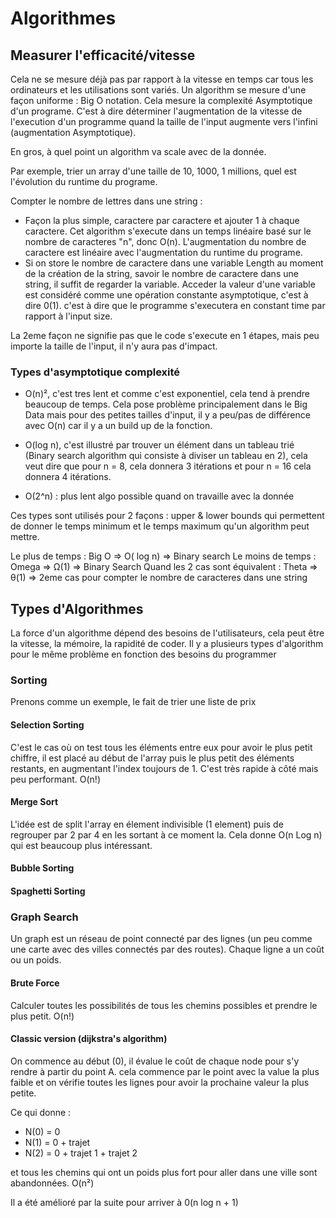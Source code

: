 # Algorithmes

## Measurer l'efficacité/vitesse

Cela ne se mesure déjà pas par rapport à la vitesse en temps car tous les ordinateurs et les utilisations sont variés. Un algorithm se mesure d'une façon uniforme : Big O notation. Cela mesure la complexité Asymptotique d'un programe. C'est à dire déterminer l'augmentation de la vitesse de l'execution d'un programme quand la taille de l'input augmente vers l'infini (augmentation Asymptotique).

En gros, à quel point un algorithm va scale avec de la donnée.

Par exemple, trier un array d'une taille de 10, 1000, 1 millions, quel est l'évolution du runtime du programe.

Compter le nombre de lettres dans une string :

- Façon la plus simple, caractere par caractere et ajouter 1 à chaque caractere. Cet algorithm s'execute dans un temps linéaire basé sur le nombre de caracteres "n", donc O(n). L'augmentation du nombre de caractere est linéaire avec l'augmentation du runtime du programe.
- Si on store le nombre de caractere dans une variable Length au moment de la création de la string, savoir le nombre de caractere dans une string, il suffit de regarder la variable. Acceder la valeur d'une variable est considéré comme une opération constante asymptotique, c'est à dire 0(1). c'est à dire que le programme s'executera en constant time par rapport à l'input size.

La 2eme façon ne signifie pas que le code s'execute en 1 étapes, mais peu importe la taille de l'input, il n'y aura pas d'impact.

### Types d'asymptotique complexité
- O(n)², c'est tres lent et comme c'est exponentiel, cela tend à prendre beaucoup de temps. Cela pose problème principalement dans le Big Data mais pour des petites tailles d'input, il y a peu/pas de différence avec O(n) car il y a un build up de la fonction.

- O(log n), c'est illustré par trouver un élément dans un tableau trié (Binary search algorithm qui consiste à diviser un tableau en 2), cela veut dire que pour n = 8, cela donnera 3 itérations et pour n = 16 cela donnera 4 itérations.

- O(2^n) : plus lent algo possible quand on travaille avec la donnée

Ces types sont utilisés pour 2 façons : upper & lower bounds qui permettent de donner le temps minimum et le temps maximum qu'un algorithm peut mettre.

Le plus de temps : Big O => O( log n) => Binary search
Le moins de temps : Omega => Ω(1) => Binary Search
Quand les 2 cas sont équivalent : Theta => θ(1) => 2eme cas pour compter le nombre de caracteres dans une string

## Types d'Algorithmes
La force d'un algorithme dépend des besoins de l'utilisateurs, cela peut être la vitesse, la mémoire, la rapidité de coder. Il y a plusieurs types d'algorithm pour le même problème en fonction des besoins du programmer

### Sorting
Prenons comme un exemple, le fait de trier une liste de prix

#### Selection Sorting
C'est le cas où on test tous les éléments entre eux pour avoir le plus petit chiffre, il est placé au début de l'array puis le plus petit des éléments restants, en augmentant l'index toujours de 1. C'est très rapide à côté mais peu performant. O(n!)

#### Merge Sort
L'idée est de split l'array en élement indivisible (1 element) puis de regrouper par 2 par 4 en les sortant à ce moment la. Cela donne O(n Log n) qui est beaucoup plus intéressant.

#### Bubble Sorting


#### Spaghetti Sorting

### Graph Search
Un graph est un réseau de point connecté par des lignes (un peu comme une carte avec des villes connectés par des routes). Chaque ligne a un coût ou un poids.

#### Brute Force
Calculer toutes les possibilités de tous les chemins possibles et prendre le plus petit. O(n!)

#### Classic version (dijkstra's algorithm)
On commence au début (0), il évalue le coût de chaque node pour s'y rendre à partir du point A. cela commence par le point avec la value la plus faible et on vérifie toutes les lignes pour avoir la prochaine valeur la plus petite.

Ce qui donne :
- N(0) = 0
- N(1) = 0 + trajet
- N(2) = 0 + trajet 1 + trajet 2

et tous les chemins qui ont un poids plus fort pour aller dans une ville sont abandonnées. O(n²)

Il a été amélioré par la suite pour arriver à 0(n log n + 1)
